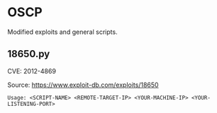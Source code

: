 # OSCP
Modified exploits and general scripts.

## 18650.py 

CVE: 2012-4869

Source: https://www.exploit-db.com/exploits/18650

```
Usage: <SCRIPT-NAME> <REMOTE-TARGET-IP> <YOUR-MACHINE-IP> <YOUR-LISTENING-PORT>
```
